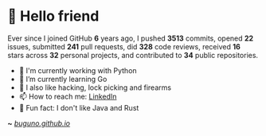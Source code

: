 # 🤖 Hello friend

Ever since I joined GitHub **6** years ago, I pushed **3513** commits, opened **22** issues, submitted **241** pull requests, did **328** code reviews, received **16** stars across **32** personal projects, and contributed to **34** public repositories.

- 🐍 I'm currently working with Python
- 🌱 I’m currently learning Go
- 🔭 I also like hacking, lock picking and firearms
- 📫 How to reach me: [LinkedIn](https://www.linkedin.com/in/brunodesouzabezerra/)
- 🤡 Fun fact: I don't like Java and Rust

**~** [_buguno.github.io_](https://buguno.github.io/)
